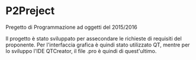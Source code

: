 # P2Preject
Pregetto di Programmazione ad oggetti del 2015/2016

Il progetto è stato sviluppato per assecondare le richieste di requisiti del proponente.
Per l'interfaccia grafica è quindi stato utilizzato QT, mentre per lo sviluppo l'IDE QTCreator, il file .pro è quindi di quest'ultimo.
